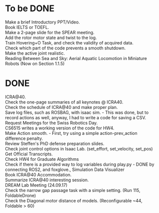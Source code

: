 # To be DONE
Make a brief Introductory PPT/Video. \
Book IELTS or TOEFL. \
Make a 2-page slide for the SPEAR meeting. \
Add the rotor motor state and twist to the log. \
Train Hovering+O Task, and check the validity of acquired data. \
Check which part of the code prevents a smooth shutdown. \
Make the active joint realistic. \
Reading Between Sea and Sky: Aerial Aquatic Locomotion in Miniature Robots (Now on Section 1.1.5)

 
# DONE
ICRA@40. \
Check the one-page summaries of all keynotes @ ICRA40. \
Check the schedule of ICRA@40 and make proper plan. \
Save log files, such as ROSBAG, with isaac sim. - This was done, but to record actions as well, anyway, I had to write a code for saving a CSV.\
Request Meetings for the Swiss Robotics Day. \
CS6515 writes a working version of the code for HW4. \
Make Action smooth. - First, try using a simple action-prev_action difference penalty. \
Review Steffen's PhD defense preparation slides. \
Check joint control options in Isaac Lab. (set_effort, set_velocity, set_pos) \
Get Official Transcripts. \
Check HW4 for Graduate Algorithms \
Check if there is a provided way to log variables during play.py - DONE by connecting ROS2, and foxglove., Simulation Data Visualizer \
Book ICRA@40 Accommodation. \
Summarize ICRA@40 interesting session. \
DREAM Lab Meeting (24.09.17) \
Check the narrow gap passage task with a simple setting. (Run 115, FoldableDrone) \
Check the Diagonal motor distance of models. (Reconfigurable ~44, Foldable > 60)
